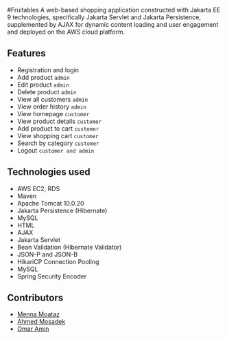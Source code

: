 #Fruitables
A web-based shopping application constructed with Jakarta EE 9 technologies, specifically Jakarta Servlet and Jakarta Persistence, supplemented by AJAX for dynamic content loading and user engagement and deployed on the AWS cloud platform.


## Features
* Registration and login
* Add product `admin`
* Edit product `admin` 
* Delete product `admin`
* View all customers `admin`
* View order history `admin`
* View homepage `customer`
* View product details `customer`
* Add product to cart `customer`
* View shopping cart `customer`
* Search by category `customer`
* Logout `customer and admin`

## Technologies used
* AWS EC2, RDS
* Maven
* Apache Tomcat 10.0.20
* Jakarta Persistence (Hibernate)
* MySQL
* HTML
* AJAX
* Jakarta Servlet
* Bean Validation (Hibernate Validator)
* JSON-P and JSON-B
* HikariCP Connection Pooling
* MySQL
* Spring Security Encoder


## Contributors
* [Menna Moataz](https://github.com/MennaMoataz23)
* [Ahmed Mosadek](https://github.com/AhmedMosadek)
* [Omar Amin](https://github.com/OmarAminn27)
